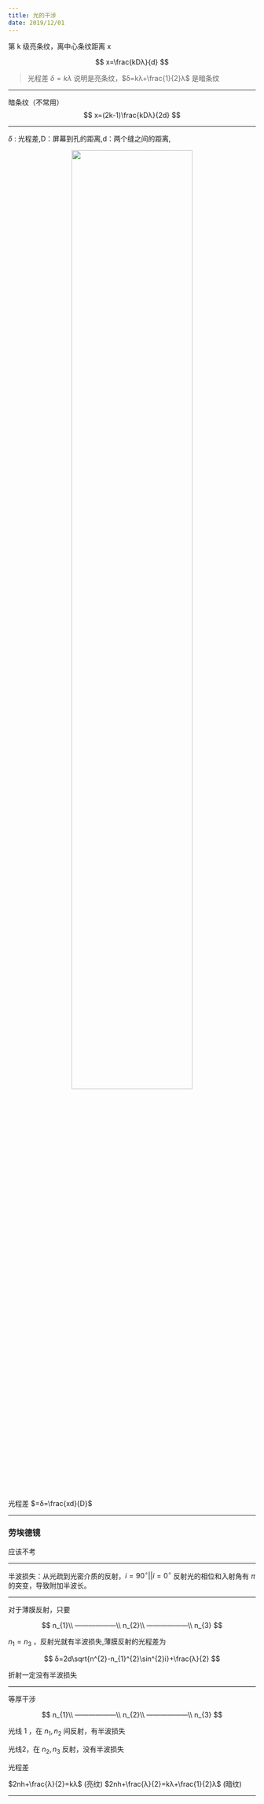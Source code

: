 ```yaml
---
title: 光的干涉
date: 2019/12/01
---
```


第 k 级亮条纹，离中心条纹距离 x

$$
x=\frac{kDλ}{d}
$$

> 光程差 $δ=kλ$ 说明是亮条纹，$δ=kλ+\frac{1}{2}λ$ 是暗条纹

---

暗条纹（不常用）
$$
x=(2k-1)\frac{kDλ}{2d}
$$

---

$δ$ : 光程差,D：屏幕到孔的距离,d：两个缝之间的距离,

<div align=center>
<img src="https://gss0.baidu.com/-Po3dSag_xI4khGko9WTAnF6hhy/zhidao/wh%3D600%2C800/sign=9df5ac825843fbf2c579ae25804ee6b8/6f061d950a7b0208205db66b69d9f2d3562cc8a0.jpg" width = "70%" />
</div>

光程差 $=δ=\frac{xd}{D}$

---

### 劳埃德镜

应该不考

---

半波损失：从光疏到光密介质的反射，$i=90^\circ||i=0^\circ$ 反射光的相位和入射角有 $π$ 的突变，导致附加半波长。

---

对于薄膜反射，只要

$$
n_{1}\\
——————\\
n_{2}\\
——————\\
n_{3}
$$

$n_{1}=n_{3}$ ，反射光就有半波损失,薄膜反射的光程差为

$$
δ=2d\sqrt{n^{2}-n_{1}^{2}\sin^{2}i}+\frac{λ}{2}
$$

折射一定没有半波损失

---

等厚干涉

$$
n_{1}\\
——————\\
n_{2}\\
——————\\
n_{3}
$$

光线 1 ，在 $n_{1},n_{2}$ 间反射，有半波损失

光线2，在 $n_{2},n_{3}$ 反射，没有半波损失

光程差

$2nh+\frac{λ}{2}=kλ$ (亮纹)
$2nh+\frac{λ}{2}=kλ+\frac{1}{2}λ$ (暗纹)

---

